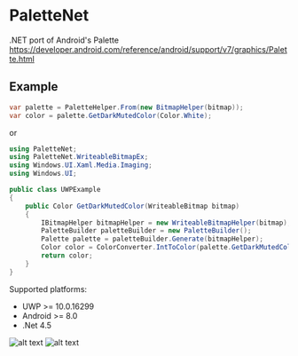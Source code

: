# PaletteNet
.NET port of Android's Palette https://developer.android.com/reference/android/support/v7/graphics/Palette.html

## Example
```c#
var palette = PaletteHelper.From(new BitmapHelper(bitmap));
var color = palette.GetDarkMutedColor(Color.White);
```
or
```c#
using PaletteNet;
using PaletteNet.WriteableBitmapEx;
using Windows.UI.Xaml.Media.Imaging;
using Windows.UI;

public class UWPExample
{
    public Color GetDarkMutedColor(WriteableBitmap bitmap)
    {
        IBitmapHelper bitmapHelper = new WriteableBitmapHelper(bitmap);
        PaletteBuilder paletteBuilder = new PaletteBuilder();
        Palette palette = paletteBuilder.Generate(bitmapHelper);
        Color color = ColorConverter.IntToColor(palette.GetDarkMutedColorvalue());
        return color;
    }
}
```

Supported platforms:
- UWP >= 10.0.16299
- Android >= 8.0
- .Net 4.5

![alt text](https://github.com/tmk907/PaletteNetStandard/blob/master/images/example1.jpg "Example 1")
![alt text](https://github.com/tmk907/PaletteNetStandard/blob/master/images/example2.jpg "Example 2")

